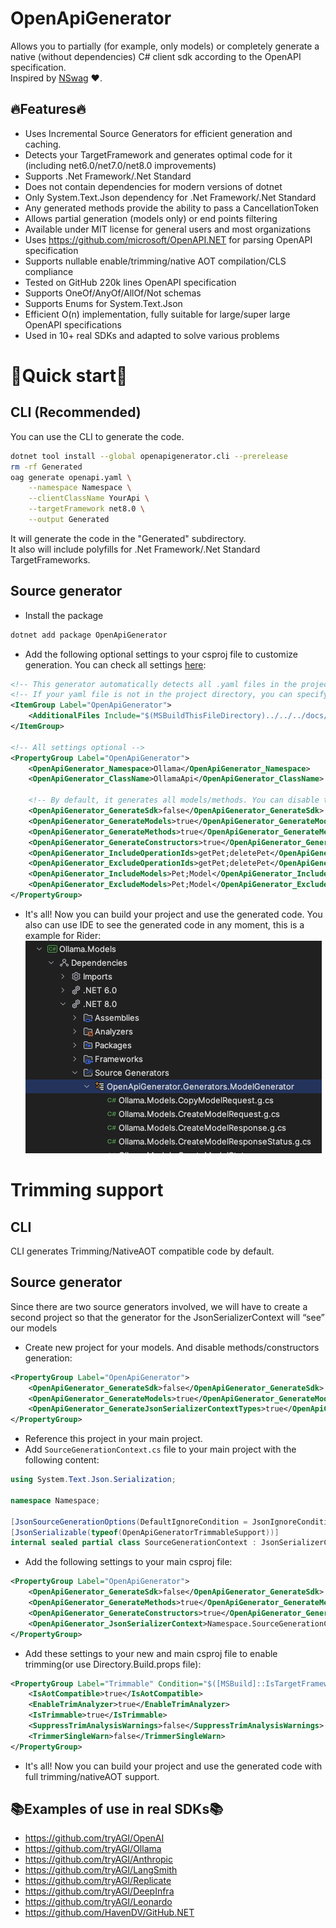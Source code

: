 # OpenApiGenerator
Allows you to partially (for example, only models) or completely generate a native (without dependencies) C# client sdk according to the OpenAPI specification.  
Inspired by [NSwag](https://github.com/RicoSuter/NSwag) ❤️.

## 🔥Features🔥
- Uses Incremental Source Generators for efficient generation and caching.
- Detects your TargetFramework and generates optimal code for it (including net6.0/net7.0/net8.0 improvements)
- Supports .Net Framework/.Net Standard
- Does not contain dependencies for modern versions of dotnet
- Only System.Text.Json dependency for .Net Framework/.Net Standard
- Any generated methods provide the ability to pass a CancellationToken
- Allows partial generation (models only) or end points filtering
- Available under MIT license for general users and most organizations
- Uses https://github.com/microsoft/OpenAPI.NET for parsing OpenAPI specification
- Supports nullable enable/trimming/native AOT compilation/CLS compliance
- Tested on GitHub 220k lines OpenAPI specification
- Supports OneOf/AnyOf/AllOf/Not schemas
- Supports Enums for System.Text.Json
- Efficient O(n) implementation, fully suitable for large/super large OpenAPI specifications
- Used in 10+ real SDKs and adapted to solve various problems

# 🚀Quick start🚀
## CLI (Recommended)
You can use the CLI to generate the code.
```bash
dotnet tool install --global openapigenerator.cli --prerelease
rm -rf Generated
oag generate openapi.yaml \
    --namespace Namespace \
    --clientClassName YourApi \
    --targetFramework net8.0 \
    --output Generated
```
It will generate the code in the "Generated" subdirectory.  
It also will include polyfills for .Net Framework/.Net Standard TargetFrameworks.

## Source generator
- Install the package
```bash
dotnet add package OpenApiGenerator
```
- Add the following optional settings to your csproj file to customize generation. You can check all settings [here](https://github.com/HavenDV/OpenApiGenerator/blob/76c06e6e2265bc875d0619cfe96e28002fba1d3d/src/libs/OpenApiGenerator/OpenApiGenerator.props):
```xml
<!-- This generator automatically detects all .yaml files in the project directory and adds them to the generation -->
<!-- If your yaml file is not in the project directory, you can specify it manually -->
<ItemGroup Label="OpenApiGenerator">
    <AdditionalFiles Include="$(MSBuildThisFileDirectory)../../../docs/openapi.yaml" />
</ItemGroup>

<!-- All settings optional -->
<PropertyGroup Label="OpenApiGenerator">
    <OpenApiGenerator_Namespace>Ollama</OpenApiGenerator_Namespace>
    <OpenApiGenerator_ClassName>OllamaApi</OpenApiGenerator_ClassName>

    <!-- By default, it generates all models/methods. You can disable this behavior using these properties -->
    <OpenApiGenerator_GenerateSdk>false</OpenApiGenerator_GenerateSdk>
    <OpenApiGenerator_GenerateModels>true</OpenApiGenerator_GenerateModels>
    <OpenApiGenerator_GenerateMethods>true</OpenApiGenerator_GenerateMethods>
    <OpenApiGenerator_GenerateConstructors>true</OpenApiGenerator_GenerateConstructors>
    <OpenApiGenerator_IncludeOperationIds>getPet;deletePet</OpenApiGenerator_IncludeOperationIds>
    <OpenApiGenerator_ExcludeOperationIds>getPet;deletePet</OpenApiGenerator_ExcludeOperationIds>
    <OpenApiGenerator_IncludeModels>Pet;Model</OpenApiGenerator_IncludeModels>
    <OpenApiGenerator_ExcludeModels>Pet;Model</OpenApiGenerator_ExcludeModels>
</PropertyGroup>
```
- It's all! Now you can build your project and use the generated code. You also can use IDE to see the generated code in any moment, this is a example for Rider:  
![rider_show_generated_code.png](assets/rider_show_generated_code.png)

# Trimming support
## CLI
CLI generates Trimming/NativeAOT compatible code by default.

## Source generator
Since there are two source generators involved, we will have to create a second project so that the generator for the JsonSerializerContext will “see” our models
- Create new project for your models. And disable methods/constructors generation:
```xml
<PropertyGroup Label="OpenApiGenerator">
    <OpenApiGenerator_GenerateSdk>false</OpenApiGenerator_GenerateSdk>
    <OpenApiGenerator_GenerateModels>true</OpenApiGenerator_GenerateModels>
    <OpenApiGenerator_GenerateJsonSerializerContextTypes>true</OpenApiGenerator_GenerateJsonSerializerContextTypes>
</PropertyGroup>
```
- Reference this project in your main project.
- Add `SourceGenerationContext.cs` file to your main project with the following content:
```csharp
using System.Text.Json.Serialization;

namespace Namespace;

[JsonSourceGenerationOptions(DefaultIgnoreCondition = JsonIgnoreCondition.WhenWritingNull)]
[JsonSerializable(typeof(OpenApiGeneratorTrimmableSupport))]
internal sealed partial class SourceGenerationContext : JsonSerializerContext;
```
- Add the following settings to your main csproj file:
```xml
<PropertyGroup Label="OpenApiGenerator">
    <OpenApiGenerator_GenerateSdk>false</OpenApiGenerator_GenerateSdk>
    <OpenApiGenerator_GenerateMethods>true</OpenApiGenerator_GenerateMethods>
    <OpenApiGenerator_GenerateConstructors>true</OpenApiGenerator_GenerateConstructors>
    <OpenApiGenerator_JsonSerializerContext>Namespace.SourceGenerationContext</OpenApiGenerator_JsonSerializerContext>
</PropertyGroup>
```
- Add these settings to your new and main csproj file to enable trimming(or use Directory.Build.props file):
```xml
<PropertyGroup Label="Trimmable" Condition="$([MSBuild]::IsTargetFrameworkCompatible('$(TargetFramework)', 'net6.0'))">
    <IsAotCompatible>true</IsAotCompatible>
    <EnableTrimAnalyzer>true</EnableTrimAnalyzer>
    <IsTrimmable>true</IsTrimmable>
    <SuppressTrimAnalysisWarnings>false</SuppressTrimAnalysisWarnings>
    <TrimmerSingleWarn>false</TrimmerSingleWarn>
</PropertyGroup>
```
- It's all! Now you can build your project and use the generated code with full trimming/nativeAOT support.

## 📚Examples of use in real SDKs📚
- https://github.com/tryAGI/OpenAI
- https://github.com/tryAGI/Ollama
- https://github.com/tryAGI/Anthropic
- https://github.com/tryAGI/LangSmith
- https://github.com/tryAGI/Replicate
- https://github.com/tryAGI/DeepInfra
- https://github.com/tryAGI/Leonardo
- https://github.com/HavenDV/GitHub.NET